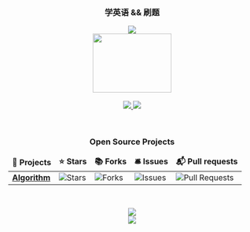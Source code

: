 <h3 align="center">学英语 && 刷题</h3>

<p align="center">
  <img src="https://readme-typing-svg.herokuapp.com?font=Fira%20Code&center=true&width=440&height=45&color=BB1ACFDF&vCenter=true&size=22&lines=Must+Run+Must+Run+Must+Run">
  <br/>
  <img align="center" width="160" height="120" src="https://media.giphy.com/media/nGMnDqebzDcfm/giphy.gif">
  <br/><br/>
  <a href="#">
    <img src="https://img.shields.io/badge/English-F01428?logo=Air%20Canada&logoColor=white">
  </a>
  <a href="#">
    <img src="https://img.shields.io/badge/Python-14354C?logo=Python&logoColor=white">
  </a>
</p>

<br/>

<h3 align="center">Open Source Projects</h3>
<table align="center">
  <thead align="center">
    <tr border: none;>
      <td><b>🎁 Projects</b></td>
      <td><b>⭐ Stars</b></td>
      <td><b>📚 Forks</b></td>
      <td><b>🛎 Issues</b></td>
      <td><b>📬 Pull requests</b></td>
    </tr>
  </thead>
  </thead>
  <tbody>
    <tr>
      <td><a href="https://github.com/coocartoon/a9"><b>Algorithm</b></a></td>
      <td><img alt="Stars" src="https://img.shields.io/github/stars/coocartoon/a9?style=flat-square&labelColor=343b41"/></td>
      <td><img alt="Forks" src="https://img.shields.io/github/forks/coocartoon/a9?style=flat-square&labelColor=343b41"/></td>
      <td><img alt="Issues" src="https://img.shields.io/github/issues/coocartoon/a9?style=flat-square&labelColor=343b41"/></td>
      <td><img alt="Pull Requests" src="https://img.shields.io/github/issues-pr/coocartoon/a9?style=flat-square&labelColor=343b41"/></td>
    </tr>
  </tbody>
</table>

<br/>

<p align="center">
  <img src="https://activity-graph.herokuapp.com/graph?username=coocartoon&custom_title=coocartoon%27s%20activity%20graph&theme=github-light&hide_border=true">
  <br>
  <img src="https://capsule-render.vercel.app/api?type=waving&color=gradient&height=60&section=footer"/>
</p>
